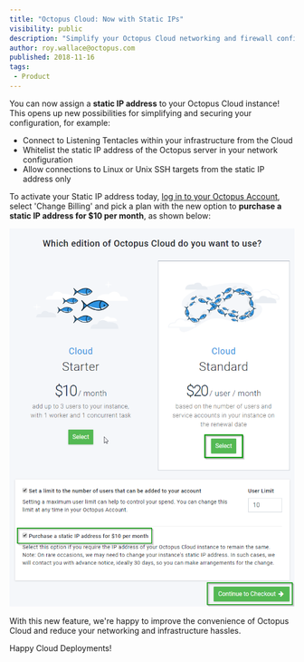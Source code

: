 ```yaml
---
title: "Octopus Cloud: Now with Static IPs"
visibility: public
description: "Simplify your Octopus Cloud networking and firewall configuration with a static IP address today."
author: roy.wallace@octopus.com
published: 2018-11-16
tags:
 - Product
---
```


You can now assign a **static IP address** to your Octopus Cloud instance! This opens up new possibilities for simplifying and securing your configuration, for example:

- Connect to Listening Tentacles within your infrastructure from the Cloud
- Whitelist the static IP address of the Octopus server in your network configuration
- Allow connections to Linux or Unix SSH targets from the static IP address only

To activate your Static IP address today, [log in to your Octopus Account](https://account.octopus.com/instances), select 'Change Billing' and pick a plan with the new option to **purchase a static IP address for $10 per month**, as shown below:

![Change Billing screen](change-billing-screen.png "width=500")

With this new feature, we're happy to improve the convenience of Octopus Cloud and reduce your networking and infrastructure hassles.

Happy Cloud Deployments!
